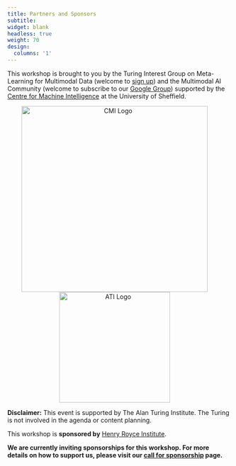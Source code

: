 ```yaml
---
title: Partners and Sponsors
subtitle: 
widget: blank
headless: true
weight: 70
design:
  columns: '1'
---
```

This workshop is brought to you by the Turing Interest Group on Meta-Learning for Multimodal Data (welcome to [sign up](https://forms.office.com/Pages/ResponsePage.aspx?id=p_SVQ1XklU-Knx-672OE-fR6PcyyBV1JuragBENwKPJUOFhHNkY5WU1RVlczMjNWUVdYTDFDME1VNSQlQCN0PWcu)) and the Multimodal AI Community (welcome to subscribe to our [Google Group](https://groups.google.com/a/sheffield.ac.uk/g/multimodal-ai-community-group?pli=1)) supported by the [Centre for Machine Intelligence](https://www.sheffield.ac.uk/machine-intelligence) at the University of Sheffield.

<div style="text-align: center;">
  <img src="/media/cmi_logo.png" alt="CMI Logo" style="width: 420px; height: auto; display: inline-block; margin-right: 20px;">
  <img src="/media/ati_logo.jpg" alt="ATI Logo" style="width: 250px; height: auto; display: inline-block; margin-right: 20px;">
</div>

**Disclaimer:** This event is supported by The Alan Turing Institute. The Turing is not involved in the agenda or content planning.


This workshop is **sponsored by** [Henry Royce Institute](https://www.royce.ac.uk/).

**We are currently inviting sponsorships for this workshop. For more details on how to support us, please visit our [call for sponsorship](https://multimodalai.github.io/call_for_sponsorship/) page.**
